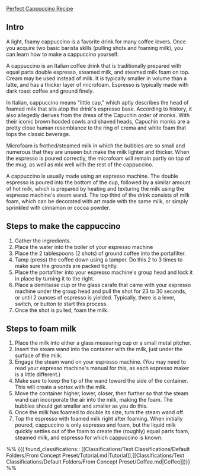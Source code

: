 [Perfect Cappuccino Recipe](https://www.thespruceeats.com/how-to-make-cappuccinos-766116)
## Intro
A light, foamy cappuccino is a favorite drink for many coffee lovers. Once you acquire two basic barista skills (pulling shots and foaming milk), you can learn how to make a cappuccino yourself.

A cappuccino is an Italian coffee drink that is traditionally prepared with equal parts double espresso, steamed milk, and steamed milk foam on top. Cream may be used instead of milk. It is typically smaller in volume than a latte, and has a thicker layer of microfoam. Espresso is typically made with dark roast coffee and ground finely.

In Italian, cappuccino means "little cap," which aptly describes the head of foamed milk that sits atop the drink's espresso base. According to history, it also allegedly derives from the dress of the Capuchin order of monks. With their iconic brown hooded cowls and shaved heads, Capuchin monks are a pretty close human resemblance to the ring of crema and white foam that tops the classic beverage.

Microfoam is frothed/steamed milk in which the bubbles are so small and numerous that they are unseen but make the milk lighter and thicker. When the espresso is poured correctly, the microfoam will remain partly on top of the mug, as well as mix well with the rest of the cappuccino.

A cappuccino is usually made using an espresso machine. The double espresso is poured into the bottom of the cup, followed by a similar amount of hot milk, which is prepared by heating and texturing the milk using the espresso machine's steam wand. The top third of the drink consists of milk foam, which can be decorated with art made with the same milk, or simply sprinkled with cinnamon or cocoa powder. 

## Steps to make the cappuccino
1. Gather the ingredients.
2. Place the water into the boiler of your espresso machine
3. Place the 2 tablespoons (2 shots) of ground coffee into the portafilter.
4. Tamp (press) the coffee down using a tamper. Do this 2 to 3 times to make sure the grounds are packed tightly.
5. Place the portafilter into your espresso machine's group head and lock it in place by turning it to the right.
6. Place a demitasse cup or the glass carafe that came with your espresso machine under the group head and pull the shot for 23 to 30 seconds, or until 2 ounces of espresso is yielded. Typically, there is a lever, switch, or button to start this process. 
7. Once the shot is pulled, foam the milk.

## Steps to foam milk
1. Place the milk into either a glass measuring cup or a small metal pitcher.
2. Insert the steam wand into the container with the milk, just under the surface of the milk.
3. Engage the steam wand on your espresso machine. (You may need to read your espresso machine's manual for this, as each espresso maker is a little different.)
4. Make sure to keep the tip of the wand toward the side of the container. This will create a vortex with the milk.
5. Move the container higher, lower, closer, then further so that the steam wand can incorporate the air into the milk, making the foam. The bubbles should get smaller and smaller as you do this.
6. Once the milk has foamed to double its size, turn the steam wand off.
7. Top the espresso with foamed milk right after foaming. When initially poured, cappuccino is only espresso and foam, but the liquid milk quickly settles out of the foam to create the (roughly) equal parts foam, steamed milk, and espresso for which cappuccino is known.

%%
{{( found_classifications:: [[Classifications/Text Classifications/Default Folders/From Concept Preset/Tutorial.md|Tutorial]],[[Classifications/Text Classifications/Default Folders/From Concept Preset/Coffee.md|Coffee]])}}
%%
